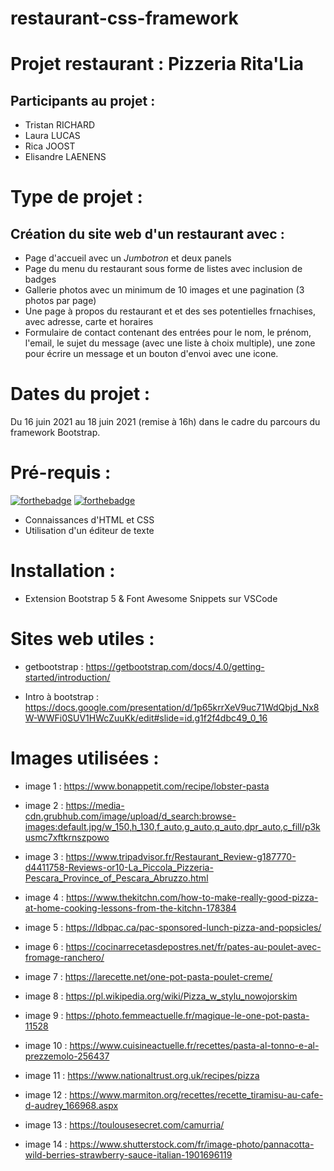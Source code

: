 # restaurant-css-framework
 
# Projet restaurant : Pizzeria Rita'Lia
 
## Participants au projet : 
 
* Tristan RICHARD
* Laura LUCAS
* Rica JOOST
* Elisandre LAENENS
 
# Type de projet : 
 
## Création du site web d'un restaurant avec : 
 
* Page d'accueil avec un *Jumbotron* et deux panels
* Page du menu du restaurant sous forme de listes avec inclusion de badges
* Gallerie photos avec un minimum de 10 images et une pagination (3 photos par page)
* Une page à propos du restaurant et et des ses potentielles frnachises, avec adresse, carte et horaires
* Formulaire de contact contenant des entrées pour le nom, le prénom, l'email, le sujet du message (avec une liste à choix multiple), une zone pour écrire un message et un bouton d'envoi avec une icone.
 
# Dates du projet : 
 
Du 16 juin 2021 au 18 juin 2021 (remise à 16h) dans le cadre du parcours du framework Bootstrap.
 
# Pré-requis :

[![forthebadge](https://forthebadge.com/images/badges/uses-html.svg)](https://forthebadge.com)
[![forthebadge](https://forthebadge.com/images/badges/uses-css.svg)](https://forthebadge.com)
 
* Connaissances d'HTML et CSS
* Utilisation d'un éditeur de texte
 
# Installation : 
 
* Extension Bootstrap 5 & Font Awesome Snippets sur VSCode
 
# Sites web utiles : 
 
* getbootstrap : https://getbootstrap.com/docs/4.0/getting-started/introduction/
 
* Intro à bootstrap : https://docs.google.com/presentation/d/1p65krrXeV9uc71WdQbjd_Nx8W-WWFi0SUV1HWcZuuKk/edit#slide=id.g1f2f4dbc49_0_16
 
# Images utilisées : 
 
* image 1 : https://www.bonappetit.com/recipe/lobster-pasta
 
* image 2 : https://media-cdn.grubhub.com/image/upload/d_search:browse-images:default.jpg/w_150,h_130,f_auto,g_auto,q_auto,dpr_auto,c_fill/p3kusmc7xftkrnszpowo
 
* image 3 : https://www.tripadvisor.fr/Restaurant_Review-g187770-d4411758-Reviews-or10-La_Piccola_Pizzeria-Pescara_Province_of_Pescara_Abruzzo.html
 
* image 4 : https://www.thekitchn.com/how-to-make-really-good-pizza-at-home-cooking-lessons-from-the-kitchn-178384
 
* image 5 : https://ldbpac.ca/pac-sponsored-lunch-pizza-and-popsicles/
 
* image 6 : https://cocinarrecetasdepostres.net/fr/pates-au-poulet-avec-fromage-ranchero/
 
* image 7 : https://larecette.net/one-pot-pasta-poulet-creme/
 
* image 8 : https://pl.wikipedia.org/wiki/Pizza_w_stylu_nowojorskim
 
* image 9 : https://photo.femmeactuelle.fr/magique-le-one-pot-pasta-11528
 
* image 10 : https://www.cuisineactuelle.fr/recettes/pasta-al-tonno-e-al-prezzemolo-256437
 
* image 11 : https://www.nationaltrust.org.uk/recipes/pizza
 
* image 12 : https://www.marmiton.org/recettes/recette_tiramisu-au-cafe-d-audrey_166968.aspx
 
* image 13 : https://toulousesecret.com/camurria/
 
* image 14 : https://www.shutterstock.com/fr/image-photo/pannacotta-wild-berries-strawberry-sauce-italian-1901696119